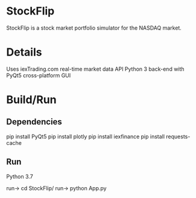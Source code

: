 # StockFlip

StockFlip is a stock market portfolio simulator for the NASDAQ market. 

# Details

Uses iexTrading.com real-time market data API
Python 3 back-end with PyQt5 cross-platform GUI

# Build/Run

## Dependencies

pip install PyQt5
pip install plotly
pip install iexfinance
pip install requests-cache


## Run

Python 3.7

run-> cd StockFlip/
run-> python App.py
